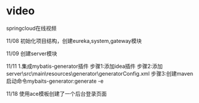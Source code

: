 # video
springcloud在线视频

11/08
初始化项目结构，创建eureka,system,gateway模块

11/09
创建server模块

11/11
1.集成mybatis-generator插件
步骤1:添加idea插件
步骤2:添加server\src\main\resources\generator\generatorConfig.xml
步骤3:创建maven启动命令mybaits-generator:generate -e

11/18
使用ace模板创建了一个后台登录页面

